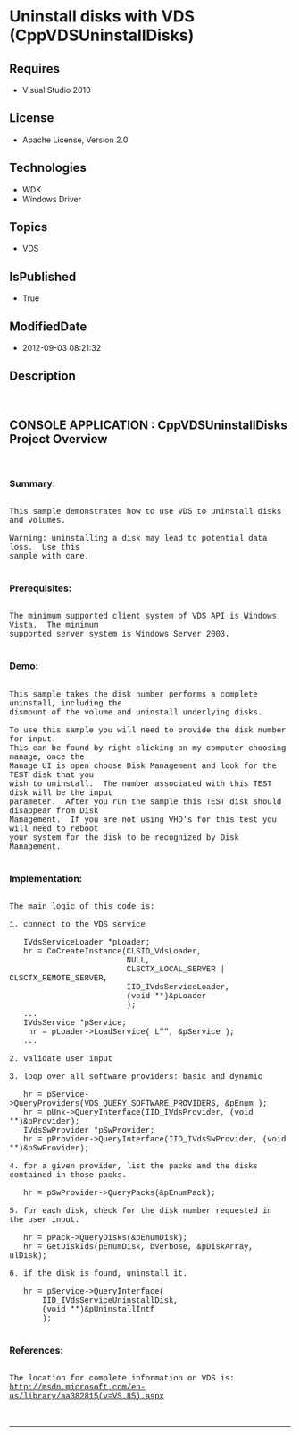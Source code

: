 # Uninstall disks with VDS (CppVDSUninstallDisks)
## Requires
* Visual Studio 2010
## License
* Apache License, Version 2.0
## Technologies
* WDK
* Windows Driver
## Topics
* VDS
## IsPublished
* True
## ModifiedDate
* 2012-09-03 08:21:32
## Description

<p style="font-family:Courier New">&nbsp;</p>
<h2>CONSOLE APPLICATION : CppVDSUninstallDisks Project Overview</h2>
<p style="font-family:Courier New">&nbsp;</p>
<h3>Summary:</h3>
<p style="font-family:Courier New"><br>
This sample demonstrates how to use VDS to uninstall disks and volumes.<br>
<br>
Warning: uninstalling a disk may lead to potential data loss. &nbsp;Use this <br>
sample with care.<br>
<br>
</p>
<h3>Prerequisites:</h3>
<p style="font-family:Courier New"><br>
The minimum supported client system of VDS API is Windows Vista. &nbsp;The minimum
<br>
supported server system is Windows Server 2003. <br>
<br>
</p>
<h3>Demo:</h3>
<p style="font-family:Courier New"><br>
This sample takes the disk number performs a complete uninstall, including the <br>
dismount of the volume and uninstall underlying disks.<br>
<br>
To use this sample you will need to provide the disk number for input. <br>
This can be found by right clicking on my computer choosing manage, once the <br>
Manage UI is open choose Disk Management and look for the TEST disk that you <br>
wish to uninstall. &nbsp;The number associated with this TEST disk will be the input
<br>
parameter. &nbsp;After you run the sample this TEST disk should disappear from Disk<br>
Management. &nbsp;If you are not using VHD's for this test you will need to reboot<br>
your system for the disk to be recognized by Disk Management.<br>
<br>
</p>
<h3>Implementation:</h3>
<p style="font-family:Courier New"><br>
The main logic of this code is:<br>
<br>
1. connect to the VDS service<br>
<br>
&nbsp; &nbsp;IVdsServiceLoader *pLoader;<br>
&nbsp; &nbsp;hr = CoCreateInstance(CLSID_VdsLoader,<br>
&nbsp; &nbsp; &nbsp; &nbsp; &nbsp; &nbsp; &nbsp; &nbsp; &nbsp; &nbsp; &nbsp; &nbsp; &nbsp;NULL,<br>
&nbsp; &nbsp; &nbsp; &nbsp; &nbsp; &nbsp; &nbsp; &nbsp; &nbsp; &nbsp; &nbsp; &nbsp; &nbsp;CLSCTX_LOCAL_SERVER | CLSCTX_REMOTE_SERVER,<br>
&nbsp; &nbsp; &nbsp; &nbsp; &nbsp; &nbsp; &nbsp; &nbsp; &nbsp; &nbsp; &nbsp; &nbsp; &nbsp;IID_IVdsServiceLoader,<br>
&nbsp; &nbsp; &nbsp; &nbsp; &nbsp; &nbsp; &nbsp; &nbsp; &nbsp; &nbsp; &nbsp; &nbsp; &nbsp;(void **)&amp;pLoader<br>
&nbsp; &nbsp; &nbsp; &nbsp; &nbsp; &nbsp; &nbsp; &nbsp; &nbsp; &nbsp; &nbsp; &nbsp; &nbsp;);<br>
&nbsp; &nbsp;...<br>
&nbsp; &nbsp;IVdsService *pService;<br>
&nbsp;&nbsp;&nbsp;&nbsp;hr = pLoader-&gt;LoadService( L&quot;&quot;, &amp;pService );<br>
&nbsp; &nbsp;...<br>
<br>
2. validate user input<br>
<br>
3. loop over all software providers: basic and dynamic<br>
<br>
&nbsp; &nbsp;hr = pService-&gt;QueryProviders(VDS_QUERY_SOFTWARE_PROVIDERS, &amp;pEnum );<br>
&nbsp; &nbsp;hr = pUnk-&gt;QueryInterface(IID_IVdsProvider, (void **)&amp;pProvider);<br>
&nbsp; &nbsp;IVdsSwProvider *pSwProvider;<br>
&nbsp; &nbsp;hr = pProvider-&gt;QueryInterface(IID_IVdsSwProvider, (void **)&amp;pSwProvider);<br>
<br>
4. for a given provider, list the packs and the disks contained in those packs.<br>
<br>
&nbsp; &nbsp;hr = pSwProvider-&gt;QueryPacks(&amp;pEnumPack);<br>
<br>
5. for each disk, check for the disk number requested in the user input.<br>
<br>
&nbsp; &nbsp;hr = pPack-&gt;QueryDisks(&amp;pEnumDisk);<br>
&nbsp; &nbsp;hr = GetDiskIds(pEnumDisk, bVerbose, &amp;pDiskArray, ulDisk);<br>
<br>
6. if the disk is found, uninstall it.<br>
<br>
&nbsp; &nbsp;hr = pService-&gt;QueryInterface(<br>
&nbsp; &nbsp; &nbsp; &nbsp;IID_IVdsServiceUninstallDisk, <br>
&nbsp; &nbsp; &nbsp; &nbsp;(void **)&amp;pUninstallIntf<br>
&nbsp; &nbsp; &nbsp; &nbsp;);<br>
<br>
</p>
<h3>References:</h3>
<p style="font-family:Courier New"><br>
The location for complete information on VDS is:<br>
<a href="http://msdn.microsoft.com/en-us/library/aa382815(v=VS.85).aspx" target="_blank">http://msdn.microsoft.com/en-us/library/aa382815(v=VS.85).aspx</a><br>
<br>
<br>
</p>
<hr>
<div><a href="http://go.microsoft.com/?linkid=9759640" style="margin-top:3px"><img src="http://bit.ly/onecodelogo" alt="">
</a></div>
